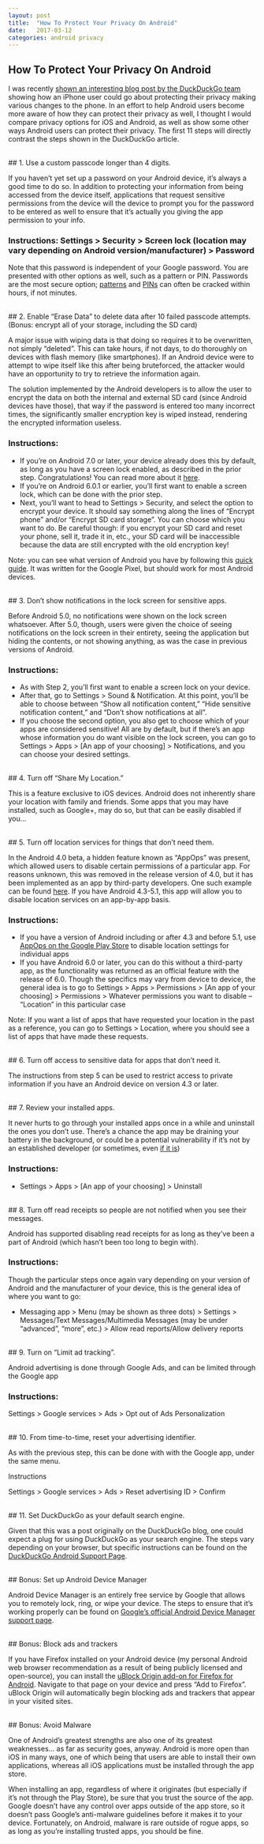 ```yaml
---
layout: post
title:  "How To Protect Your Privacy On Android"
date:   2017-03-12 
categories: android privacy
---
```

## How To Protect Your Privacy On Android
I was recently [shown an interesting blog post by the DuckDuckGo team](https://spreadprivacy.com/iphone-privacy-tips/#.5vdr8rnbg) showing how an iPhone user could go about protecting their privacy making various changes to the phone. In an effort to help Android users become more aware of how they can protect their privacy as well, I thought I would compare privacy options for iOS and Android, as well as show some other ways Android users can protect their privacy. The first 11 steps will directly contrast the steps shown in the DuckDuckGo article.

<br>
## 1. Use a custom passcode longer than 4 digits.

If you haven’t yet set up a password on your Android device, it’s always a good time to do so. In addition to protecting your information from being accessed from the device itself, applications that request sensitive permissions from the device will the device to prompt you for the password to be entered as well to ensure that it’s actually you giving the app permission to your info.

### Instructions: Settings > Security > Screen lock (location may vary depending on Android version/manufacturer) > Password

Note that this password is independent of your Google password. You are presented with other options as well, such as a pattern or PIN. Passwords are the most secure option; [patterns](http://www.makeuseof.com/tag/pattern-locks-not-secure-android-devices/) and [PINs](https://www.hak5.org/episodes/hak5-1217) can often be cracked within hours, if not minutes.

<br>
## 2. Enable “Erase Data” to delete data after 10 failed passcode attempts. (Bonus: encrypt all of your storage, including the SD card)

A major issue with wiping data is that doing so requires it to be overwritten, not simply “deleted”. This can take hours, if not days, to do thoroughly on devices with flash memory (like smartphones). If an Android device were to attempt to wipe itself like this after being bruteforced, the attacker would have an opportunity to try to retrieve the information again.

The solution implemented by the Android developers is to allow the user to encrypt the data on both the internal and external SD card (since Android devices have those), that way if the password is entered too many incorrect times, the significantly smaller encryption key is wiped instead, rendering the encrypted information useless.

### Instructions:

* If you’re on Android 7.0 or later, your device already does this by default, as long as you have a screen lock enabled, as described in the prior step. Congratulations! You can read more about it [here](https://source.android.com/security/encryption/file-based.html).
* If you’re on Android 6.0.1 or earlier, you’ll first want to enable a screen lock, which can be done with the prior step.
* Next, you’ll want to head to Settings > Security, and select the option to encrypt your device. It should say something along the lines of “Encrypt phone” and/or “Encrypt SD card storage”. You can choose which you want to do. Be careful though: if you encrypt your SD card and reset your phone, sell it, trade it in, etc., your SD card will be inaccessible because the data are still encrypted with the old encryption key!

Note: you can see what version of Android you have by following this [quick guide](https://support.google.com/pixelphone/answer/4457705). It was written for the Google Pixel, but should work for most Android devices.

<br>
## 3. Don’t show notifications in the lock screen for sensitive apps.

Before Android 5.0, no notifications were shown on the lock screen whatsoever. After 5.0, though, users were given the choice of seeing notifications on the lock screen in their entirety, seeing the application but hiding the contents, or not showing anything, as was the case in previous versions of Android.

### Instructions:

* As with Step 2, you’ll first want to enable a screen lock on your device.
* After that, go to Settings > Sound & Notification. At this point, you’ll be able to choose between “Show all notification content,” “Hide sensitive notification content,” and “Don’t show notifications at all”.
* If you choose the second option, you also get to choose which of your apps are considered sensitive! All are by default, but if there’s an app whose information you do want visible on the lock screen, you can go to Settings > Apps > [An app of your choosing] > Notifications, and you can choose your desired settings.


<br>
## 4. Turn off “Share My Location.”

This is a feature exclusive to iOS devices. Android does not inherently share your location with family and friends. Some apps that you may have installed, such as Google+, may do so, but that can be easily disabled if you… 

<br>
## 5. Turn off location services for things that don’t need them.

In the Android 4.0 beta, a hidden feature known as “AppOps” was present, which allowed users to disable certain permissions of a particular app. For reasons unknown, this was removed in the release version of 4.0, but it has been implemented as an app by third-party developers. One such example can be found [here](https://play.google.com/store/apps/details?id=com.findsdk.apppermission&hl=en). If you have Android 4.3-5.1, this app will allow you to disable location services on an app-by-app basis.

### Instructions:

* If you have a version of Android including or after 4.3 and before 5.1, use [AppOps on the Google Play Store](https://play.google.com/store/apps/details?id=com.findsdk.apppermission&hl=en) to disable location settings for individual apps
* If you have Android 6.0 or later, you can do this without a third-party app, as the functionality was returned as an official feature with the release of 6.0. Though the specifics may vary from device to device, the general idea is to go to Settings > Apps > Permissions > [An app of your choosing] > Permissions > Whatever permissions you want to disable – “Location” in this particular case

Note: If you want a list of apps that have requested your location in the past as a reference, you can go to Settings > Location, where you should see a list of apps that have made these requests.

<br>
## 6. Turn off access to sensitive data for apps that don’t need it.

The instructions from step 5 can be used to restrict access to private information if you have an Android device on version 4.3 or later.

<br>
## 7. Review your installed apps.

It never hurts to go through your installed apps once in a while and uninstall the ones you don’t use. There’s a chance the app may be draining your battery in the background, or could be a potential vulnerability if it’s not by an established developer (or sometimes, even [if it is](https://www.techworm.net/2016/06/hackers-hack-facebook-messenger-app-read-alter-messages.html))

### Instructions:

* Settings > Apps > [An app of your choosing] > Uninstall


<br>
## 8. Turn off read receipts so people are not notified when you see their messages.

Android has supported disabling read receipts for as long as they’ve been a part of Android (which hasn’t been too long to begin with).

### Instructions:

Though the particular steps once again vary depending on your version of Android and the manufacturer of your device, this is the general idea of where you want to go:

* Messaging app > Menu (may be shown as three dots) > Settings > Messages/Text Messages/Multimedia Messages (may be under “advanced”, “more”, etc.) > Allow read reports/Allow delivery reports


<br>
## 9. Turn on “Limit ad tracking”.

Android advertising is done through Google Ads, and can be limited through the Google app

### Instructions:

Settings > Google services > Ads > Opt out of Ads Personalization

<br>
## 10. From time-to-time, reset your advertising identifier.

As with the previous step, this can be done with with the Google app, under the same menu.

Instructions

Settings > Google services > Ads > Reset advertising ID > Confirm

<br>
## 11. Set DuckDuckGo as your default search engine.

Given that this was a post originally on the DuckDuckGo blog, one could expect a plug for using DuckDuckGo as your search engine. The steps vary depending on your browser, but specific instructions can be found on the [DuckDuckGo Android Support Page](https://duck.co/help/mobile/android).

<br>
## Bonus: Set up Android Device Manager

Android Device Manager is an entirely free service by Google that allows you to remotely lock, ring, or wipe your device. The steps to ensure that it’s working properly can be found on [Google’s official Android Device Manager support page](https://support.google.com/accounts/answer/3265955?hl=en).

<br>
## Bonus: Block ads and trackers

If you have Firefox installed on your Android device (my personal Android web browser recommendation as a result of being publicly licensed and open-source), you can install the [uBlock Origin add-on for Firefox for Android](https://addons.mozilla.org/en-us/android/addon/ublock-origin/). Navigate to that page on your device and press “Add to Firefox”. uBlock Origin will automatically begin blocking ads and trackers that appear in your visited sites.

<br>
## Bonus: Avoid Malware

One of Android’s greatest strengths are also one of its greatest weaknesses… as far as security goes, anyway. Android is more open than iOS in many ways, one of which being that users are able to install their own applications, whereas all iOS applications must be installed through the app store.

When installing an app, regardless of where it originates (but especially if it’s not through the Play Store), be sure that you trust the source of the app. Google doesn’t have any control over apps outside of the app store, so it doesn’t pass Google’s anti-malware guidelines before it makes it to your device. Fortunately, on Android, malware is rare outside of rogue apps, so as long as you’re installing trusted apps, you should be fine.
